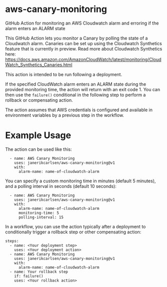 # aws-canary-monitoring
GitHub Action for monitoring an AWS Cloudwatch alarm and erroring if the alarm enters an ALARM state



This GitHub Action lets you monitor a Canary by polling the state of a Cloudwatch alarm. Canaries can be set up using the Cloudwatch Synthetics feature that is currently in preview. Read more about Cloudwatch Synthetics here: https://docs.aws.amazon.com/AmazonCloudWatch/latest/monitoring/CloudWatch_Synthetics_Canaries.html

This action is intended to be run following a deployment. 

If the specified CloudWatch alarm enters an ALARM state during the provided monitoring time, the action will return with an exit code 1. 
You can then use the `failure()` conditional in the following step to perform a rollback or compensating action.

The action assumes that AWS credentials is configured and available in environment variables by a previous step in the workflow. 

# Example Usage
The action can be used like this:

```
  - name: AWS Canary Monitoring
    uses: janerikcarlsen/aws-canary-monitoring@v1
    with:
      alarm-name: name-of-cloudwatch-alarm
```

You can specify a custom monitoring time in minutes (default 5 minutes), and a polling interval in seconds (default 10 seconds):

```
  - name: AWS Canary Monitoring
    uses: janerikcarlsen/aws-canary-monitoring@v1
    with:
      alarm-name: name-of-cloudwatch-alarm
      monitoring-time: 5
      polling-interval: 15
```

In a workflow, you can use the action typically after a deployment to conditionally trigger a rollback step or other compensating action:

```
steps:
  - name: <Your deployment step>
    uses: <Your deployment action>
  - name: AWS Canary Monitoring
    uses: janerikcarlsen/aws-canary-monitoring@v1
    with:
      alarm-name: name-of-cloudwatch-alarm
  - name: Your rollback step
    if: failure()
    uses: <Your rollback action>
```